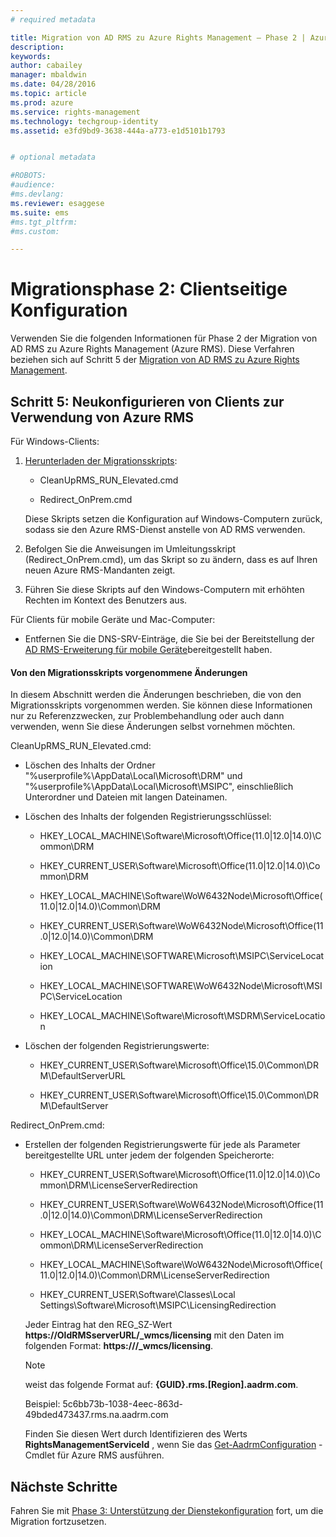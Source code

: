 ```yaml
---
# required metadata

title: Migration von AD RMS zu Azure Rights Management – Phase 2 | Azure RMS
description:
keywords:
author: cabailey
manager: mbaldwin
ms.date: 04/28/2016
ms.topic: article
ms.prod: azure
ms.service: rights-management
ms.technology: techgroup-identity
ms.assetid: e3fd9bd9-3638-444a-a773-e1d5101b1793


# optional metadata

#ROBOTS:
#audience:
#ms.devlang:
ms.reviewer: esaggese
ms.suite: ems
#ms.tgt_pltfrm:
#ms.custom:

---
```

# Migrationsphase 2: Clientseitige Konfiguration
Verwenden Sie die folgenden Informationen für Phase 2 der Migration von AD RMS zu Azure Rights Management (Azure RMS). Diese Verfahren beziehen sich auf Schritt 5 der [Migration von AD RMS zu Azure Rights Management](migrate-from-ad-rms-to-azure-rms.md).


## Schritt 5: Neukonfigurieren von Clients zur Verwendung von Azure RMS
Für Windows-Clients:

1.  [Herunterladen der Migrationsskripts](http://go.microsoft.com/fwlink/?LinkId=524619):

    -   CleanUpRMS_RUN_Elevated.cmd

    -   Redirect_OnPrem.cmd

    Diese Skripts setzen die Konfiguration auf Windows-Computern zurück, sodass sie den Azure RMS-Dienst anstelle von AD RMS verwenden.

2.  Befolgen Sie die Anweisungen im Umleitungsskript (Redirect_OnPrem.cmd), um das Skript so zu ändern, dass es auf Ihren neuen Azure RMS-Mandanten zeigt.

3.  Führen Sie diese Skripts auf den Windows-Computern mit erhöhten Rechten im Kontext des Benutzers aus.

Für Clients für mobile Geräte und Mac-Computer:

-   Entfernen Sie die DNS-SRV-Einträge, die Sie bei der Bereitstellung der [AD RMS-Erweiterung für mobile Geräte](http://technet.microsoft.com/library/dn673574.aspx)bereitgestellt haben.

#### Von den Migrationsskripts vorgenommene Änderungen
In diesem Abschnitt werden die Änderungen beschrieben, die von den Migrationsskripts vorgenommen werden. Sie können diese Informationen nur zu Referenzzwecken, zur Problembehandlung oder auch dann verwenden, wenn Sie diese Änderungen selbst vornehmen möchten.

CleanUpRMS_RUN_Elevated.cmd:

-   Löschen des Inhalts der Ordner "%userprofile%\AppData\Local\Microsoft\DRM" und "%userprofile%\AppData\Local\Microsoft\MSIPC", einschließlich Unterordner und Dateien mit langen Dateinamen.

-   Löschen des Inhalts der folgenden Registrierungsschlüssel:

    -   HKEY_LOCAL_MACHINE\Software\Microsoft\Office\(11.0|12.0|14.0)\Common\DRM

    -   HKEY_CURRENT_USER\Software\Microsoft\Office\(11.0|12.0|14.0)\Common\DRM

    -   HKEY_LOCAL_MACHINE\Software\WoW6432Node\Microsoft\Office\(11.0|12.0|14.0)\Common\DRM

    -   HKEY_CURRENT_USER\Software\WoW6432Node\Microsoft\Office\(11.0|12.0|14.0)\Common\DRM

    -   HKEY_LOCAL_MACHINE\SOFTWARE\Microsoft\MSIPC\ServiceLocation

    -   HKEY_LOCAL_MACHINE\SOFTWARE\WoW6432Node\Microsoft\MSIPC\ServiceLocation

    -   HKEY_LOCAL_MACHINE\Software\Microsoft\MSDRM\ServiceLocation

-   Löschen der folgenden Registrierungswerte:

    -   HKEY_CURRENT_USER\Software\Microsoft\Office\15.0\Common\DRM\DefaultServerURL

    -   HKEY_CURRENT_USER\Software\Microsoft\Office\15.0\Common\DRM\DefaultServer

Redirect_OnPrem.cmd:

-   Erstellen der folgenden Registrierungswerte für jede als Parameter bereitgestellte URL unter jedem der folgenden Speicherorte:

    -   HKEY_CURRENT_USER\Software\Microsoft\Office\(11.0|12.0|14.0)\Common\DRM\LicenseServerRedirection

    -   HKEY_CURRENT_USER\Software\WoW6432Node\Microsoft\Office\(11.0|12.0|14.0)\Common\DRM\LicenseServerRedirection

    -   HKEY_LOCAL_MACHINE\Software\Microsoft\Office\(11.0|12.0|14.0)\Common\DRM\LicenseServerRedirection

    -   HKEY_LOCAL_MACHINE\Software\WoW6432Node\Microsoft\Office\(11.0|12.0|14.0)\Common\DRM\LicenseServerRedirection

    -   HKEY_CURRENT_USER\Software\Classes\Local Settings\Software\Microsoft\MSIPC\LicensingRedirection

    Jeder Eintrag hat den REG_SZ-Wert **https://OldRMSserverURL/_wmcs/licensing** mit den Daten im folgenden Format: **https://<IhreMandanten-URL>/_wmcs/licensing**.

    > [!NOTE]
    > *<IhreMandanten-URL>* weist das folgende Format auf: **{GUID}.rms.[Region].aadrm.com**.
    > 
    > Beispiel: 5c6bb73b-1038-4eec-863d-49bded473437.rms.na.aadrm.com
    > 
    > Finden Sie diesen Wert durch Identifizieren des Werts **RightsManagementServiceId** , wenn Sie das [Get-AadrmConfiguration](http://msdn.microsoft.com/library/windowsazure/dn629410.aspx) -Cmdlet für Azure RMS ausführen.


## Nächste Schritte
Fahren Sie mit [Phase 3: Unterstützung der Dienstekonfiguration](migrate-from-ad-rms-phase3.md) fort, um die Migration fortzusetzen.

<!--HONumber=Apr16_HO3-->


